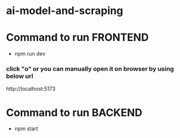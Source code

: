 # ai-model-and-scraping

# Command to run FRONTEND
- npm run dev

### click "o" or you can manually open it on browser by using below url

http://localhost:5173

# Command to run BACKEND
- npm start


